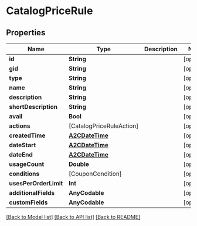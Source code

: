 # CatalogPriceRule

## Properties
Name | Type | Description | Notes
------------ | ------------- | ------------- | -------------
**id** | **String** |  | [optional] 
**gid** | **String** |  | [optional] 
**type** | **String** |  | [optional] 
**name** | **String** |  | [optional] 
**description** | **String** |  | [optional] 
**shortDescription** | **String** |  | [optional] 
**avail** | **Bool** |  | [optional] 
**actions** | [CatalogPriceRuleAction] |  | [optional] 
**createdTime** | [**A2CDateTime**](A2CDateTime.md) |  | [optional] 
**dateStart** | [**A2CDateTime**](A2CDateTime.md) |  | [optional] 
**dateEnd** | [**A2CDateTime**](A2CDateTime.md) |  | [optional] 
**usageCount** | **Double** |  | [optional] 
**conditions** | [CouponCondition] |  | [optional] 
**usesPerOrderLimit** | **Int** |  | [optional] 
**additionalFields** | **AnyCodable** |  | [optional] 
**customFields** | **AnyCodable** |  | [optional] 

[[Back to Model list]](../README.md#documentation-for-models) [[Back to API list]](../README.md#documentation-for-api-endpoints) [[Back to README]](../README.md)


